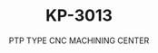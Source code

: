 ---
templateKey: product-item
description: 'Model: KP-3013

  Net working areas:

  X: 3200 mm

  Y: 1250 mm

  Z: 120 mm'
image: /img/kp-3013.jpg
parameters:
- description: [Panel Supports, 'Brand: SCUMALZ', 'Number of working line: 2', 'Stops
      at X axis: 6 + 6, Stops at Y axis: 2 + 2', 'Panel lifter: 6']
  image: /img/kp-3013_param_1.jpg
  title: Panel Supports
- description: [Boring Unit, 'Brand: PROTEAN(Taiwan)', 'Number of vertical drill bits:
      12', 'Number of horizontal drill bits: 6']
  image: /img/kp-3013_param_2.jpg
  title: Boring Unit
- description: [Electrospindle, 'Brand: HSD', 'Type: HSK - F63', 'Motor power: 12
      kW', 'Speed: 24.000 rpm']
  image: /img/kp-3013_param_3.jpg
  title: Electrospindle
- description: [Automactic Tool Changer, Revolver type, It moves with x axis, 'Number
      of tool place: 16']
  image: /img/kp-3013_param_4.jpg
  title: Automactic Tool Changer
- description: [Vacuum Pump, 160 m3/hour, Dry type]
  image: /img/kp-3013_param_5.jpg
  title: Vacuum Pump
- description: [Tool Sensor, New type for large tools]
  image: /img/kp-3013_param_6.jpg
  title: Tool Sensor
- description: [Industrial Cooler Fun, Standart]
  image: /img/kp-3013_param_7.jpg
  title: Industrial Cooler Fun
- description: [Handle Controller, Makes it possible to control each axis seperately]
  image: /img/kp-3013_param_8.jpg
  title: Handle Controller
- description: [Industrial Control Unit, 'Control unit brand: TPA', 'Modules and CN
      Unit: TPA']
  image: /img/kp-3013_param_9.jpg
  title: Industrial Control Unit
- description: [Prismatic Guides for Consoles, Prismatic guides are used for vacuum
      cups' consoles]
  image: /img/kp-3013_param_10.jpg
  title: Prismatic Guides for Consoles
subtitle: PTP TYPE CNC MACHINING CENTER
title: KP-3013
---